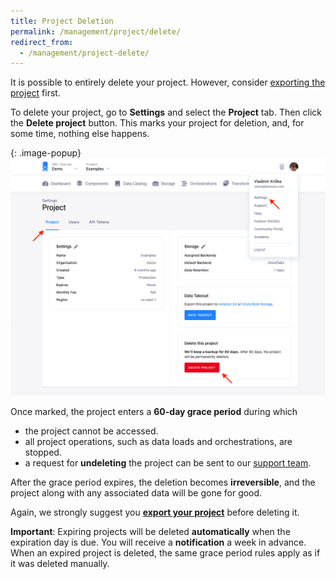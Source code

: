 ```yaml
---
title: Project Deletion
permalink: /management/project/delete/
redirect_from:
  - /management/project-delete/
---
```


It is possible to entirely delete your project. However, consider [exporting the project](/management/project/export/) first.

To delete your project, go to **Settings** and select the **Project** tab. Then click the **Delete project**
button. This marks your project for deletion, and, for some time, nothing else happens.

{: .image-popup}
![Screenshot - Project Delete](/management/project/delete/project-delete.png)

Once marked, the project enters a **60-day grace period** during which

- the project cannot be accessed.
- all project operations, such as data loads and orchestrations, are stopped.
- a request for **undeleting** the project can be sent to our [support team](mailto:support@keboola.com).

After the grace period expires, the deletion becomes **irreversible**, and the project along with any associated data
will be gone for good.

Again, we strongly suggest you [**export your project**](/management/project/export/) before deleting it.

**Important**: Expiring projects will be deleted **automatically** when the expiration day is due.
You will receive a **notification** a week in advance.
When an expired project is deleted, the same grace period rules apply as if it was deleted manually.
